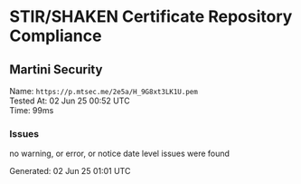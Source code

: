 # STIR/SHAKEN Certificate Repository Compliance

## Martini Security

Name: `https://p.mtsec.me/2e5a/H_9G8xt3LK1U.pem`\
Tested At: 02 Jun 25 00:52 UTC\
Time: 99ms

### Issues

no warning, or error, or notice date level issues were found

Generated: 02 Jun 25 01:01 UTC